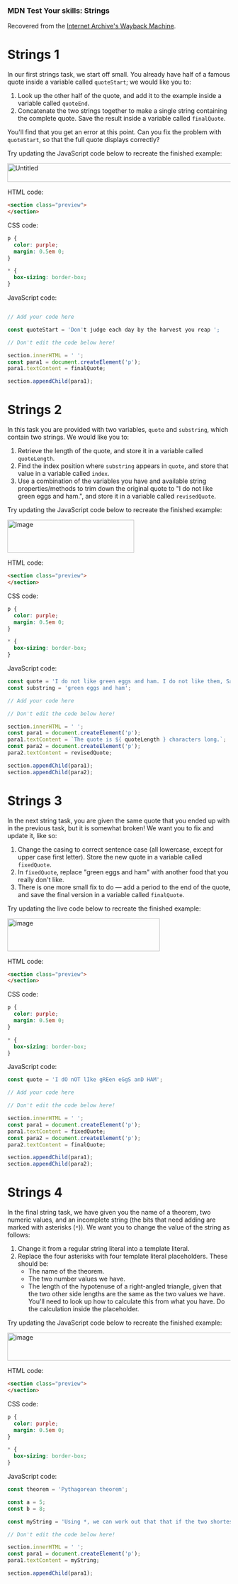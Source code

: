 ### MDN Test Your skills: Strings
Recovered from the [Internet Archive's Wayback Machine](https://web.archive.org/web/20250302154934/https://developer.mozilla.org/en-US/docs/Learn_web_development/Core/Scripting/Test_your_skills:_Strings).

# Strings 1
In our first strings task, we start off small. You already have half of a famous quote inside a variable called `quoteStart`; we would like you to:

1. Look up the other half of the quote, and add it to the example inside a variable called `quoteEnd`.
2. Concatenate the two strings together to make a single string containing the complete quote. Save the result inside a variable called `finalQuote`.

You'll find that you get an error at this point. Can you fix the problem with `quoteStart`, so that the full quote displays correctly?

Try updating the JavaScript code below to recreate the finished example:

<img width="631" height="42" alt="Untitled" src="https://github.com/user-attachments/assets/230f5bab-0aa7-4ef1-bdac-cf78018d1dbf" />

HTML code:
```html
<section class="preview">
</section>
```

CSS code:
```css
p {
  color: purple;
  margin: 0.5em 0;
}

* {
  box-sizing: border-box;
}
```

JavaScript code:
```javascript

// Add your code here

const quoteStart = 'Don't judge each day by the harvest you reap ';

// Don't edit the code below here!

section.innerHTML = ' ';
const para1 = document.createElement('p');
para1.textContent = finalQuote;

section.appendChild(para1);
```

# Strings 2
In this task you are provided with two variables, `quote` and `substring`, which contain two strings. We would like you to:

1. Retrieve the length of the quote, and store it in a variable called `quoteLength`.
2. Find the index position where `substring` appears in `quote`, and store that value in a variable called `index`.
3. Use a combination of the variables you have and available string properties/methods to trim down the original quote to "I do not like green eggs and ham.", and store it in a variable called `revisedQuote`.

Try updating the JavaScript code below to recreate the finished example:

<img width="286" height="74" alt="image" src="https://github.com/user-attachments/assets/b1db9ee3-7b77-4d96-bd30-7e896bdcccb9" />

HTML code:
```html
<section class="preview">
</section>
```

CSS code:
```css
p {
  color: purple;
  margin: 0.5em 0;
}

* {
  box-sizing: border-box;
}
```

JavaScript code:
```javascript
const quote = 'I do not like green eggs and ham. I do not like them, Sam-I-Am.';
const substring = 'green eggs and ham';

// Add your code here

// Don't edit the code below here!

section.innerHTML = ' ';
const para1 = document.createElement('p');
para1.textContent = `The quote is ${ quoteLength } characters long.`;
const para2 = document.createElement('p');
para2.textContent = revisedQuote;

section.appendChild(para1);
section.appendChild(para2);    
```

# Strings 3
In the next string task, you are given the same quote that you ended up with in the previous task, but it is somewhat broken! We want you to fix and update it, like so:

1. Change the casing to correct sentence case (all lowercase, except for upper case first letter). Store the new quote in a variable called `fixedQuote`.
2. In `fixedQuote`, replace "green eggs and ham" with another food that you really don't like.
3. There is one more small fix to do — add a period to the end of the quote, and save the final version in a variable called `finalQuote`.

Try updating the live code below to recreate the finished example:

<img width="344" height="74" alt="image" src="https://github.com/user-attachments/assets/faeafb24-d0c9-4ab4-ac5c-004bdb36bf88" />

HTML code:
```html
<section class="preview">
</section>
```

CSS code:
```css
p {
  color: purple;
  margin: 0.5em 0;
}

* {
  box-sizing: border-box;
}
```

JavaScript code:
```javascript
const quote = 'I dO nOT lIke gREen eGgS anD HAM';

// Add your code here

// Don't edit the code below here!

section.innerHTML = ' ';
const para1 = document.createElement('p');
para1.textContent = fixedQuote;
const para2 = document.createElement('p');
para2.textContent = finalQuote;

section.appendChild(para1);
section.appendChild(para2);
```

# Strings 4
In the final string task, we have given you the name of a theorem, two numeric values, and an incomplete string (the bits that need adding are marked with asterisks (`*`)). We want you to change the value of the string as follows:

1. Change it from a regular string literal into a template literal.
2. Replace the four asterisks with four template literal placeholders. These should be:
    - The name of the theorem.
    - The two number values we have.
    - The length of the hypotenuse of a right-angled triangle, given that the two other side lengths are the same as the two values we have. You'll need to look up how to calculate this from what you have. Do the calculation inside the placeholder.

Try updating the JavaScript code below to recreate the finished example:

<img width="853" height="63" alt="image" src="https://github.com/user-attachments/assets/c719d347-b111-4dda-84e3-cd8247026298" />

HTML code:
```html
<section class="preview">
</section>
```

CSS code:
```css
p {
  color: purple;
  margin: 0.5em 0;
}

* {
  box-sizing: border-box;
}
```

JavaScript code:
```javascript
const theorem = 'Pythagorean theorem';

const a = 5;
const b = 8;

const myString = 'Using *, we can work out that that if the two shortest sides of a right-angled triangle have lengths of * and *, the length of the hypotenuse is *.';

// Don't edit the code below here!

section.innerHTML = ' ';
const para1 = document.createElement('p');
para1.textContent = myString;

section.appendChild(para1);    
```
